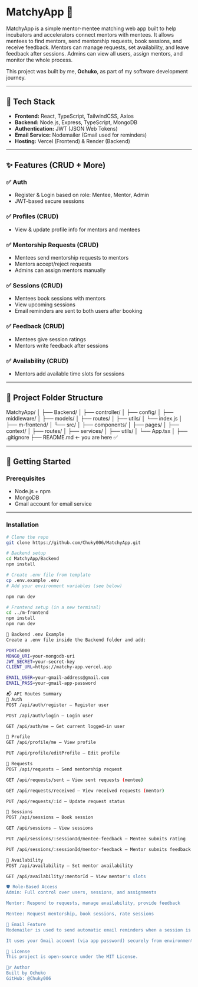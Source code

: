 # MatchyApp 🤝

MatchyApp is a simple mentor-mentee matching web app built to help incubators and accelerators connect mentors with mentees. It allows mentees to find mentors, send mentorship requests, book sessions, and receive feedback. Mentors can manage requests, set availability, and leave feedback after sessions. Admins can view all users, assign mentors, and monitor the whole process.

This project was built by me, **Ochuko**, as part of my software development journey.

---

## 🔧 Tech Stack

- **Frontend:** React, TypeScript, TailwindCSS, Axios
- **Backend:** Node.js, Express, TypeScript, MongoDB
- **Authentication:** JWT (JSON Web Tokens)
- **Email Service:** Nodemailer (Gmail used for reminders)
- **Hosting:** Vercel (Frontend) & Render (Backend)

---

## ✨ Features (CRUD + More)

### ✅ Auth
- Register & Login based on role: Mentee, Mentor, Admin
- JWT-based secure sessions

### ✅ Profiles (CRUD)
- View & update profile info for mentors and mentees

### ✅ Mentorship Requests (CRUD)
- Mentees send mentorship requests to mentors
- Mentors accept/reject requests
- Admins can assign mentors manually

### ✅ Sessions (CRUD)
- Mentees book sessions with mentors
- View upcoming sessions
- Email reminders are sent to both users after booking

### ✅ Feedback (CRUD)
- Mentees give session ratings
- Mentors write feedback after sessions

### ✅ Availability (CRUD)
- Mentors add available time slots for sessions

---

## 📁 Project Folder Structure

MatchyApp/
│
├── Backend/
│ ├── controller/
│ ├── config/
│ ├── middleware/
│ ├── models/
│ ├── routes/
│ ├── utils/
│ └── index.js
│
├── m-frontend/
│ └── src/
│ ├── components/
│ ├── pages/
│ ├── context/
│ ├── routes/
│ ├── services/
│ ├── utils/
│ └── App.tsx
│
├── .gitignore
├── README.md ← you are here ✅


---

## 🚀 Getting Started

### Prerequisites

- Node.js + npm
- MongoDB
- Gmail account for email service

---

### Installation

```bash
# Clone the repo
git clone https://github.com/Chuky006/MatchyApp.git

# Backend setup
cd MatchyApp/Backend
npm install

# Create .env file from template
cp .env.example .env
# Add your environment variables (see below)

npm run dev

# Frontend setup (in a new terminal)
cd ../m-frontend
npm install
npm run dev

🔐 Backend .env Example
Create a .env file inside the Backend folder and add:

PORT=5000
MONGO_URI=your-mongodb-uri
JWT_SECRET=your-secret-key
CLIENT_URL=https://matchy-app.vercel.app

EMAIL_USER=your-gmail-address@gmail.com
EMAIL_PASS=your-gmail-app-password

📬 API Routes Summary
🔑 Auth
POST /api/auth/register – Register user

POST /api/auth/login – Login user

GET /api/auth/me – Get current logged-in user

👤 Profile
GET /api/profile/me – View profile

PUT /api/profile/editProfile – Edit profile

📩 Requests
POST /api/requests – Send mentorship request

GET /api/requests/sent – View sent requests (mentee)

GET /api/requests/received – View received requests (mentor)

PUT /api/requests/:id – Update request status

📅 Sessions
POST /api/sessions – Book session

GET /api/sessions – View sessions

PUT /api/sessions/:sessionId/mentee-feedback – Mentee submits rating

PUT /api/sessions/:sessionId/mentor-feedback – Mentor submits feedback

📆 Availability
POST /api/availability – Set mentor availability

GET /api/availability/:mentorId – View mentor's slots

🛡 Role-Based Access
Admin: Full control over users, sessions, and assignments

Mentor: Respond to requests, manage availability, provide feedback

Mentee: Request mentorship, book sessions, rate sessions

💌 Email Feature
Nodemailer is used to send automatic email reminders when a session is booked.

It uses your Gmail account (via app password) securely from environment variables.

📝 License
This project is open-source under the MIT License.

🙋‍♂️ Author
Built by Ochuko
GitHub: @Chuky006
